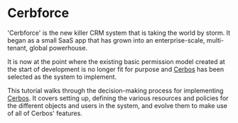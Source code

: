 # Cerbforce

'Cerbforce' is the new killer CRM system that is taking the world by storm. It began as a small SaaS app that has grown into an enterprise-scale, multi-tenant, global powerhouse.

It is now at the point where the existing basic permission model created at the start of development is no longer fit for purpose and [Cerbos](https://cerbos.dev/) has been selected as the system to implement.

This tutorial walks through the decision-making process for implementing [Cerbos](https://cerbos.dev/). It covers setting up, defining the various resources and policies for the different objects and users in the system, and evolve them to make use of all of Cerbos' features.

